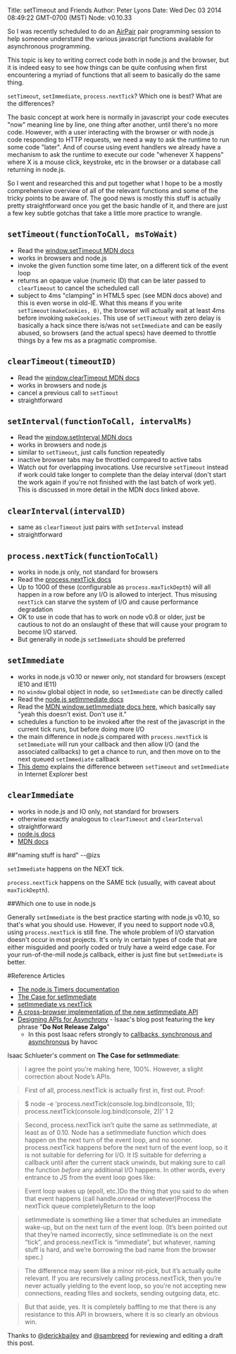 Title: setTimeout and Friends
Author: Peter Lyons
Date: Wed Dec 03 2014 08:49:22 GMT-0700 (MST)
Node: v0.10.33

So I was recently scheduled to do an [AirPair](http://airpair.com) pair programming session to help someone understand the various javascript functions available for asynchronous programming.

This topic is key to writing correct code both in node.js and the browser, but it is indeed easy to see how things can be quite confusing when first encountering a myriad of functions that all seem to basically do the same thing.

`setTimeout`, `setImmediate`, `process.nextTick`? Which one is best? What are the differences?

The basic concept at work here is normally in javascript your code executes "now" meaning line by line, one thing after another, until there's no more code. However, with a user interacting with the browser or with node.js code responding to HTTP requests, we need a way to ask the runtime to run some code "later".  And of course using event handlers we already have a mechanism to ask the runtime to execute our code "whenever X happens" where X is a mouse click, keystroke, etc in the browser or a database call returning in node.js.

So I went and researched this and put together what I hope to be a mostly comprehensive overview of all of the relevant functions and some of the tricky points to be aware of. The good news is mostly this stuff is actually pretty straightforward once you get the basic handle of it, and there are just a few key subtle gotchas that take a little more practice to wrangle.

## `setTimeout(functionToCall, msToWait)`
- Read the [window.setTimeout MDN docs](https://developer.mozilla.org/en-US/docs/Web/API/Window.setTimeout)
- works in browsers and node.js
- invoke the given function some time later, on a different tick of the event loop
- returns an opaque value (numeric ID) that can be later passed to `clearTimeout` to cancel the scheduled call
- subject to 4ms "clamping" in HTML5 spec (see MDN docs above) and this is even worse in old-IE. What this means if you write `setTimeout(makeCookies, 0)`, the browser will actually wait at least 4ms before invoking `makeCookies`. This use of `setTimeout` with zero delay is basically a hack since there is/was not `setImmediate` and can be easily abused, so browsers (and the actual specs) have deemed to throttle things by a few ms as a pragmatic compromise.


## `clearTimeout(timeoutID)`
- Read the [window.clearTimeout MDN docs](https://developer.mozilla.org/en-US/docs/Web/API/window.clearTimeout)
- works in browsers and node.js
- cancel a previous call to `setTimout`
- straightforward

## `setInterval(functionToCall, intervalMs)`
- Read the [window.setInterval MDN docs](https://developer.mozilla.org/en-US/docs/Web/API/window.setInterval)
- works in browsers and node.js
- similar to `setTimeout`, just calls function repeatedly
- inactive browser tabs may be throttled compared to active tabs
- Watch out for overlapping invocations. Use recursive `setTimeout` instead if work could take longer to complete than the delay interval (don't start the work again if you're not finished with the last batch of work yet). This is discussed in more detail in the MDN docs linked above.

## `clearInterval(intervalID)`
- same as `clearTimeout` just pairs with `setInterval` instead
- straightforward

## `process.nextTick(functionToCall)`
- works in node.js only, not standard for browsers
- Read the [process.nextTick docs](http://nodejs.org/docs/latest/api/all.html#all_process_nexttick_callback)
- Up to 1000 of these (configurable as `process.maxTickDepth`) will all happen in a row before any I/O is allowed to interject. Thus misusing `nextTick` can starve the system of I/O and cause performance degradation
- OK to use in code that has to work on node v0.8 or older, just be cautious to not do an onslaught of these that will cause your program to become I/O starved.
- But generally in node.js `setImmediate` should be preferred

## `setImmediate`
- works in node.js v0.10 or newer only, not standard for browsers (except IE10 and IE11)
- no `window` global object in node, so `setImmediate` can be directly called
- Read the [node.js setImmediate docs](http://nodejs.org/api/all.html#all_setimmediate_callback_arg)
- Read the [MDN window.setImmediate docs here](https://developer.mozilla.org/en-US/docs/Web/API/Window.setImmediate), which basically say "yeah this doesn't exist. Don't use it."
- schedules a function to be invoked after the rest of the javascript in the current tick runs, but before doing more I/O
- the main difference in node.js compared with `process.nextTick` is `setImmediate` will run your callback and then allow I/O (and the associated callbacks) to get a chance to run, and then move on to the next queued `setImmediate` callback
- [This demo](http://ie.microsoft.com/testdrive/Performance/setImmediateSorting/Default.html) explains the difference between `setTimeout` and `setImmediate` in Internet Explorer best

## `clearImmediate`
- works in node.js and IO only, not standard for browsers
- otherwise exactly analogous to `clearTimeout` and `clearInterval`
- straightforward
- [node.js docs](http://nodejs.org/docs/latest/api/all.html#all_clearimmediate_immediateobject)
- [MDN docs](https://developer.mozilla.org/en-US/docs/Web/API/Window.clearImmediate)

##"naming stuff is hard" --@izs

`setImmediate` happens on the NEXT tick.

`process.nextTick` happens on the SAME tick (usually, with caveat about `maxTickDepth`).

##Which one to use in node.js

Generally `setImmediate` is the best practice starting with node.js v0.10, so that's what you should use. However, if you need to support node v0.8, using `process.nextTick` is still fine. The whole problem of I/O starvation doesn't occur in most projects. It's only in certain types of code that are either misguided and poorly coded or truly have a weird edge case. For your run-of-the-mill node.js callback, either is just fine but `setImmediate` is better.


#Reference Articles
- [The node.js Timers documentation](http://nodejs.org/api/timers.html)
- [The Case for setImmediate](http://www.nczonline.net/blog/2013/07/09/the-case-for-setimmediate/)
- [setImmediate vs nextTick](http://stackoverflow.com/questions/15349733/setimmediate-vs-nexttick)
- [A cross-browser implementation of the new setImmediate API](https://github.com/NobleJS/setImmediate)
- [Designing APIs for Asynchrony](http://blog.izs.me/post/59142742143/designing-apis-for-asynchrony) - Isaac's blog post featuring the key phrase "**Do Not Release Zalgo**"
  - In this post Isaac refers strongly to [callbacks, synchronous and asynchronous](http://blog.ometer.com/2011/07/24/callbacks-synchronous-and-asynchronous/) by havoc



Isaac Schlueter's comment on **The Case for setImmediate**:

>I agree the point you’re making here, 100%. However, a slight correction about Node’s APIs.

>First of all, process.nextTick is actually first in, first out. Proof:

>$ node -e 'process.nextTick(console.log.bind(console, 1)); process.nextTick(console.log.bind(console, 2))'
>1
>2

>Second, process.nextTick isn’t quite the same as setImmediate, at least as of 0.10. Node has a setImmediate function which does happen on the next turn of the event loop, and no sooner. process.nextTick happens before the next turn of the event loop, so it is not suitable for deferring for I/O. It IS suitable for deferring a callback until after the current stack unwinds, but making sure to call the function *before* any additional I/O happens. In other words, every entrance to JS from the event loop goes like:

>Event loop wakes up (epoll, etc.)Do the thing that you said to do when that event happens (call
handle.onread or whatever)Process the nextTick queue completelyReturn to the loop

>setImmediate is something like a timer that schedules an immediate wake-up, but on the next turn of the event loop. (It’s been pointed out that they’re named incorrectly, since setImmediate is on the next “tick”, and process.nextTick is “immediate”, but whatever, naming stuff is hard, and we’re borrowing the bad name from the browser spec.)

>The difference may seem like a minor nit-pick, but it’s actually quite relevant. If you are recursively calling process.nextTick, then you’re never actually yielding to the event loop, so you’re not accepting new connections, reading files and sockets, sending outgoing data, etc.

>But that aside, yes. It is completely baffling to me that there is any resistance to this API in browsers, where it is so clearly an obvious win.


Thanks to [@derickbailey](https://twitter.com/derickbailey) and [@sambreed](https://twitter.com/sambreed) for reviewing and editing a draft this post.
